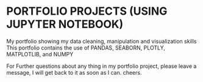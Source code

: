 # PORTFOLIO PROJECTS (USING JUPYTER NOTEBOOK)
My portfolio showing my data cleaning, manipulation and visualization skills
This portfolio contains the use of  PANDAS, SEABORN, PLOTLY, MATPLOTLIB, and NUMPY

For Further questions about any thing in my portfolio project, please leave a message, I will get back to it as soon as I can.
cheers.
